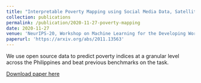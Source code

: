```yaml
---
title: "Interpretable Poverty Mapping using Social Media Data, Satellite Images, and Geospatial Information"
collection: publications
permalink: /publication/2020-11-27-poverty-mapping
date: 2020-11-27
venue: 'NeurIPS-20, Workshop on Machine Learning for the Developing World'
paperurl: 'https://arxiv.org/abs/2011.13563'
---
```

We use open source data to predict poverty indices at a granular level across the Philippines and beat previous benchmarks on the task.

[Download paper here](http://ljyflores.github.io/files/poverty_mapping.pdf)
